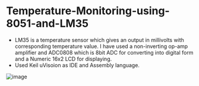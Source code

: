 # Temperature-Monitoring-using-8051-and-LM35

- LM35 is a temperature sensor which gives an output in millivolts with corresponding temperature value. 
I have used a non-inverting op-amp amplifier and ADC0808 which is 8bit ADC for converting into digital form and a Numeric 16x2 LCD for displaying.
- Used Keil uVisoion as IDE and Assembly language.

![image](https://user-images.githubusercontent.com/79077056/149972977-f5b0093e-5baf-45c7-9b98-43343e2cd4d9.png)
